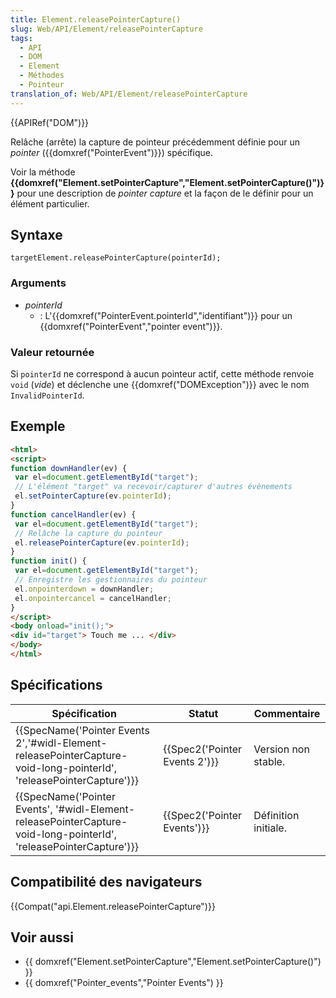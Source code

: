 ```yaml
---
title: Element.releasePointerCapture()
slug: Web/API/Element/releasePointerCapture
tags:
  - API
  - DOM
  - Element
  - Méthodes
  - Pointeur
translation_of: Web/API/Element/releasePointerCapture
---
```

{{APIRef("DOM")}}

Relâche (arrête) la capture de pointeur précédemment définie pour un _pointer_ ({{domxref("PointerEvent")}}) spécifique.

Voir la méthode **{{domxref("Element.setPointerCapture","Element.setPointerCapture()")}}** pour une description de _pointer capture_ et la façon de le définir pour un élément particulier.

## Syntaxe

    targetElement.releasePointerCapture(pointerId);

### Arguments

- _pointerId_
  - : L'{{domxref("PointerEvent.pointerId","identifiant")}} pour un {{domxref("PointerEvent","pointer event")}}.

### Valeur retournée

Si `pointerId` ne correspond à aucun pointeur actif, cette méthode renvoie `void` (_vide_) et déclenche une {{domxref("DOMException")}} avec le nom `InvalidPointerId`.

## Exemple

```html
<html>
<script>
function downHandler(ev) {
 var el=document.getElementById("target");
 // L'élément "target" va recevoir/capturer d'autres évènements
 el.setPointerCapture(ev.pointerId);
}
function cancelHandler(ev) {
 var el=document.getElementById("target");
 // Relâche la capture du pointeur
 el.releasePointerCapture(ev.pointerId);
}
function init() {
 var el=document.getElementById("target");
 // Enregistre les gestionnaires du pointeur
 el.onpointerdown = downHandler;
 el.onpointercancel = cancelHandler;
}
</script>
<body onload="init();">
<div id="target"> Touch me ... </div>
</body>
</html>
```

## Spécifications

| Spécification                                                                                                                                            | Statut                                   | Commentaire          |
| -------------------------------------------------------------------------------------------------------------------------------------------------------- | ---------------------------------------- | -------------------- |
| {{SpecName('Pointer Events 2','#widl-Element-releasePointerCapture-void-long-pointerId', 'releasePointerCapture')}} | {{Spec2('Pointer Events 2')}} | Version non stable.  |
| {{SpecName('Pointer Events', '#widl-Element-releasePointerCapture-void-long-pointerId', 'releasePointerCapture')}} | {{Spec2('Pointer Events')}}     | Définition initiale. |

## Compatibilité des navigateurs

{{Compat("api.Element.releasePointerCapture")}}

## Voir aussi

- {{ domxref("Element.setPointerCapture","Element.setPointerCapture()") }}
- {{ domxref("Pointer_events","Pointer Events") }}

